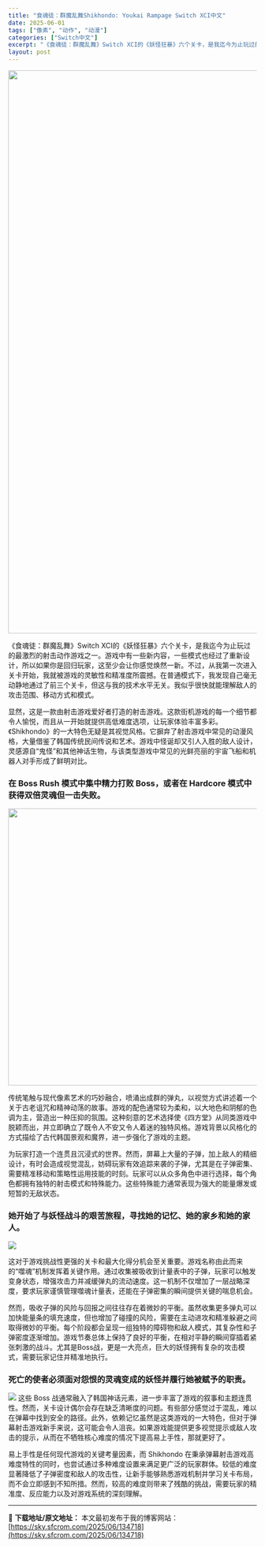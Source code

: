 ```yaml
---
title: "食魂徒：群魔乱舞Shikhondo: Youkai Rampage Switch XCI中文"
date: 2025-06-01
tags: ["像素", "动作", "动漫"]
categories: ["Switch中文"]
excerpt: "《食魂徒：群魔乱舞》Switch XCI的《妖怪狂暴》六个关卡，是我迄今为止玩过的最激烈的射击动作游戏之一。游戏中有一些新内容，一些模式也经过了重新设计，所以如果你是回归玩家，这至少会让你感觉焕然一新。不过，从我第一次进入关卡开始，我就被游戏的灵敏性和精准度所震撼。在普通模式下，我发现自己毫无动静地&hellip;"
layout: post
---
```


<img class="aligncenter size-full wp-image-134719" src="https://sky.sfcrom.com/wp-content/uploads/2025/06/202506010335256.webp" alt="" width="700" height="1142" />

《食魂徒：群魔乱舞》Switch XCI的《妖怪狂暴》六个关卡，是我迄今为止玩过的最激烈的射击动作游戏之一。游戏中有一些新内容，一些模式也经过了重新设计，所以如果你是回归玩家，这至少会让你感觉焕然一新。不过，从我第一次进入关卡开始，我就被游戏的灵敏性和精准度所震撼。在普通模式下，我发现自己毫无动静地通过了前三个关卡，但这与我的技术水平无关。我似乎很快就能理解敌人的攻击范围、移动方式和模式。

显然，这是一款由射击游戏爱好者打造的射击游戏。这款街机游戏的每一个细节都令人愉悦，而且从一开始就提供高低难度选项，让玩家体验丰富多彩。《Shikhondo》的一大特色无疑是其视觉风格。它摒弃了射击游戏中常见的动漫风格，大量借鉴了韩国传统民间传说和艺术。游戏中怪诞却又引人入胜的敌人设计，灵感源自“鬼怪”和其他神话生物，与该类型游戏中常见的光鲜亮丽的宇宙飞船和机器人对手形成了鲜明对比。
<h3>在 Boss Rush 模式中集中精力打败 Boss，或者在 Hardcore 模式中获得双倍灵魂但一击失败。</h3>
<img class="aligncenter size-full wp-image-134720" src="https://sky.sfcrom.com/wp-content/uploads/2025/06/2025060103372672.webp" alt="" width="1000" height="562" />

传统笔触与现代像素艺术的巧妙融合，喷涌出成群的弹丸，以视觉方式讲述着一个关于古老诅咒和精神动荡的故事。游戏的配色通常较为柔和，以大地色和阴郁的色调为主，营造出一种压抑的氛围。这种刻意的艺术选择使《四方堂》从同类游戏中脱颖而出，并立即确立了既令人不安又令人着迷的独特风格。游戏背景以风格化的方式描绘了古代韩国景观和魔界，进一步强化了游戏的主题。

为玩家打造一个连贯且沉浸式的世界。然而，屏幕上大量的子弹，加上敌人的精细设计，有时会造成视觉混乱，妨碍玩家有效追踪来袭的子弹，尤其是在子弹密集、需要精准移动和策略性运用技能的时刻。玩家可以从众多角色中进行选择，每个角色都拥有独特的射击模式和特殊能力。这些特殊能力通常表现为强大的能量爆发或短暂的无敌状态。
<h3>她开始了与妖怪战斗的艰苦旅程，寻找她的记忆、她的家乡和她的家人。</h3>
<img src="https://shared.cloudflare.steamstatic.com/store_item_assets/steam/apps/2712480/ss_14acc014c38e1d49b030dd089cb3c8e5f17cdda3.1920x1080.jpg?t=1731308185" />

这对于游戏挑战性更强的关卡和最大化得分机会至关重要。游戏名称由此而来的“噬魂”机制发挥着关键作用。通过收集被吸收到计量表中的子弹，玩家可以触发变身状态，增强攻击力并减缓弹丸的流动速度。这一机制不仅增加了一层战略深度，要求玩家谨慎管理噬魂计量表，还能在子弹密集的瞬间提供关键的喘息机会。

然而，吸收子弹的风险与回报之间往往存在着微妙的平衡。虽然收集更多弹丸可以加快能量条的填充速度，但也增加了碰撞的风险，需要在主动进攻和精准躲避之间取得微妙的平衡。每个阶段都会呈现一组独特的障碍物和敌人模式，其复杂性和子弹密度逐渐增加。游戏节奏总体上保持了良好的平衡，在相对平静的瞬间穿插着紧张刺激的战斗。尤其是Boss战，更是一大亮点，巨大的妖怪拥有复杂的攻击模式，需要玩家记住并精准地执行。
<h3>死亡的使者必须面对怨恨的灵魂变成的妖怪并履行她被赋予的职责。</h3>
<img src="https://shared.cloudflare.steamstatic.com/store_item_assets/steam/apps/2712480/ss_894b9e74812d32ae9ae7b8c9b8c4abfab9d14237.1920x1080.jpg?t=1731308185" />
这些 Boss 战通常融入了韩国神话元素，进一步丰富了游戏的叙事和主题连贯性。然而，关卡设计偶尔会存在缺乏清晰度的问题。有些部分感觉过于混乱，难以在弹幕中找到安全的路径。此外，依赖记忆虽然是这类游戏的一大特色，但对于弹幕射击游戏新手来说，这可能会令人沮丧。如果游戏能提供更多视觉提示或敌人攻击的提示，从而在不牺牲核心难度的情况下提高易上手性，那就更好了。

易上手性是任何现代游戏的关键考量因素，而 Shikhondo 在秉承弹幕射击游戏高难度特性的同时，也尝试通过多种难度设置来满足更广泛的玩家群体。较低的难度显著降低了子弹密度和敌人的攻击性，让新手能够熟悉游戏机制并学习关卡布局，而不会立即感到不知所措。然而，较高的难度则带来了残酷的挑战，需要玩家的精准度、反应能力以及对游戏系统的深刻理解。

---
📖 **下载地址/原文地址：** 本文最初发布于我的博客网站：[https://sky.sfcrom.com/2025/06/134718](https://sky.sfcrom.com/2025/06/134718)
